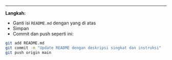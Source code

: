 ---

**Langkah:**

- Ganti isi `README.md` dengan yang di atas
- Simpan
- Commit dan push seperti ini:

```bash
git add README.md
git commit -m "Update README dengan deskripsi singkat dan instruksi"
git push origin main
```
